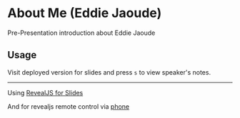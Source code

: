 # About Me (Eddie Jaoude)

Pre-Presentation introduction about Eddie Jaoude

## Usage

Visit deployed version for slides and press `s` to view speaker's notes.

---

Using [RevealJS for Slides](https://github.com/hakimel/reveal.js)

And for revealjs remote control via [phone](http://remot.io)
